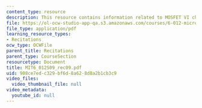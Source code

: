 ```yaml
---
content_type: resource
description: This resource contains information related to MOSFET VI characteristics.
file: https://ol-ocw-studio-app-qa.s3.amazonaws.com/courses/6-012-microelectronic-devices-and-circuits-spring-2009/908ce7edc329bf6d8a628d8a2b1cb3c9_MIT6_012S09_rec09.pdf
file_type: application/pdf
learning_resource_types:
- Recitations
ocw_type: OCWFile
parent_title: Recitations
parent_type: CourseSection
resourcetype: Document
title: MIT6_012S09_rec09.pdf
uid: 908ce7ed-c329-bf6d-8a62-8d8a2b1cb3c9
video_files:
  video_thumbnail_file: null
video_metadata:
  youtube_id: null
---
```

